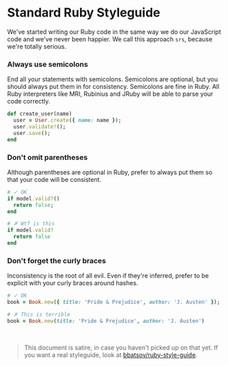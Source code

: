 # Standard Ruby Styleguide

We've started writing our Ruby code in the same way we do our JavaScript code and we've never been happier. We call this approach `srs`, because we're totally serious.

### Always use semicolons
End all your statements with semicolons. Semicolons are optional, but you should always put them in for consistency. Semicolons are fine in Ruby. All Ruby interpreters like MRI, Rubinius and JRuby will be able to parse your code correctly.

```rb
def create_user(name)
  user = User.create({ name: name });
  user.validate!();
  user.save();
end
```

### Don't omit parentheses
Although parentheses are optional in Ruby, prefer to always put them so that your code will be consistent.

```rb
# ✓ OK
if model.valid?()
  return false;
end
```

```rb
# ✗ Wtf is this
if model.valid?
  return false
end
```

### Don't forget the curly braces
Inconsistency is the root of all evil. Even if they're inferred, prefer to be explicit with your curly braces around hashes.

```rb
# ✓ OK
book = Book.new({ title: 'Pride & Prejudice', author: 'J. Austen' });
```

```rb
# ✗ This is terrible
book = Book.new(title: 'Pride & Prejudice', author: 'J. Austen')
```

<br>

> This document is satire, in case you haven't picked up on that yet. If you want a real styleguide, look at [bbatsov/ruby-style-guide](https://github.com/bbatsov/ruby-style-guide).
